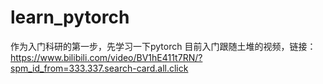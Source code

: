 # learn_pytorch
作为入门科研的第一步，先学习一下pytorch
目前入门跟随土堆的视频，链接：https://www.bilibili.com/video/BV1hE411t7RN/?spm_id_from=333.337.search-card.all.click
